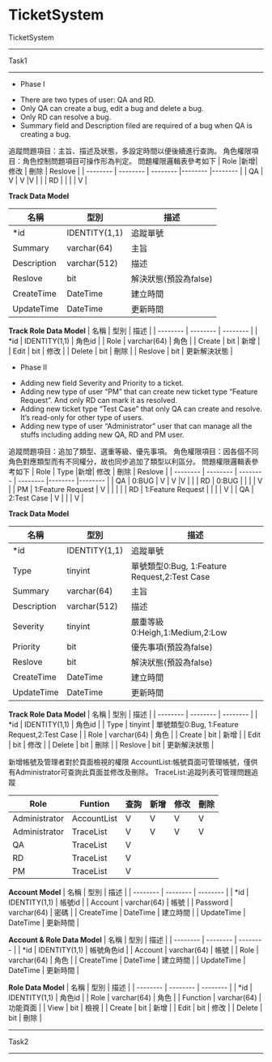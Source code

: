 # TicketSystem
TicketSystem

---

Task1

---
* Phase I

- There are two types of user: QA and RD.
- Only QA can create a bug, edit a bug and delete a bug.
- Only RD can resolve a bug.
- Summary field and Description filed are required of a bug when QA is creating a bug.


追蹤問題項目：主旨、描述及狀態，多設定時間以便後續進行查詢。
角色權限項目：角色控制問題項目可操作形為判定。
問題權限邏輯表參考如下
| Role |新增| 修改 | 刪除 | Reslove |
| -------- | -------- | -------- |-------- |-------- |
| QA     | V     | V     |V     |     |
| RD     |      |      |     |  V   |

**Track Data Model**

| 名稱 | 型別 | 描述 |
| -------- | -------- | -------- |
| *id     | IDENTITY(1,1)     | 追蹤單號     |
| Summary     | varchar(64)     | 主旨     |
| Description    | varchar(512)     | 描述     |
| Reslove     | bit     | 解決狀態(預設為false)     |
| CreateTime     | DateTime     | 建立時間     |
| UpdateTime     | DateTime     | 更新時間     |


**Track Role Data Model**
| 名稱 | 型別 | 描述 |
| -------- | -------- | -------- |
| *id     | IDENTITY(1,1)     | 角色id     |
| Role     | varchar(64)     | 角色     |
| Create     | bit     | 新增     |
| Edit     | bit     | 修改     |
| Delete     | bit     | 刪除     |
| Reslove     | bit     | 更新解決狀態     |


* Phase II
- Adding new field Severity and Priority to a ticket.
- Adding new type of user “PM” that can create new ticket type “Feature Request”. And only RD can mark it as resolved.
- Adding new ticket type “Test Case” that only QA can create and resolve. It’s read-only for other type of users.
- Adding new type of user “Administrator” user that can manage all the stuffs including adding new QA, RD and PM user.

追蹤問題項目：追加了類型、選重等級、優先事項。
角色權限項目：因各個不同角色對應類型而有不同權分，故也同步追加了類型以利區分。
問題權限邏輯表參考如下
| Role | Type |新增| 修改 | 刪除 | Reslove |
| -------- | -------- | -------- | -------- |-------- |-------- |
| QA     |  0:BUG   | V     | V     |V     |     |
| RD     |  0:BUG    |      |      |     |  V   |
| PM     |  1:Feature Request    |   V   |      |     |     |
| RD     |  1:Feature Request    |      |      |     |  V   |
| QA     | 2:Test Case     |   V   |      |     |  V   |


**Track Data Model**

| 名稱 | 型別 | 描述 |
| -------- | -------- | -------- |
| *id     | IDENTITY(1,1)     | 追蹤單號     |
| Type     |   tinyint   | 單號類型0:Bug, 1:Feature Request,2:Test Case    |
| Summary     | varchar(64)     | 主旨     |
| Description    | varchar(512)     | 描述     |
| Severity     | tinyint | 嚴重等級 0:Heigh,1:Medium,2:Low   |
| Priority    | bit     | 優先事項(預設為false)     |
| Reslove     | bit     | 解決狀態(預設為false)     |
| CreateTime     | DateTime     | 建立時間     |
| UpdateTime     | DateTime     | 更新時間     |

**Track Role Data Model**
| 名稱 | 型別 | 描述 |
| -------- | -------- | -------- |
| *id     | IDENTITY(1,1)     | 角色id     |
| Type     |   tinyint   | 單號類型0:Bug, 1:Feature Request,2:Test Case    |
| Role     | varchar(64)     | 角色     |
| Create     | bit     | 新增     |
| Edit     | bit     | 修改     |
| Delete     | bit     | 刪除     |
| Reslove     | bit     | 更新解決狀態     |

新增帳號及管理者對於頁面檢視的權限
AccountList:帳號頁面可管理帳號，僅供有Administrator可查詢此頁面並修改及刪除。
TraceList:追蹤列表可管理問題追蹤

| Role | Funtion | 查詢 | 新增 | 修改 | 刪除 |
| -------- | -------- | -------- | -------- |-------- |-------- |
| Administrator     |  AccountList    |    V  |  V    |  V   |  V   |
| Administrator     |  TraceList    |    V  |  V    |  V   |  V   |
| QA     |   TraceList   |   V   |      |     |     |
| RD     |   TraceList    |   V   |      |     |     |
| PM     |  TraceList     |   V   |      |     |     |


**Account Model**
| 名稱 | 型別 | 描述 |
| -------- | -------- | -------- |
| *id     | IDENTITY(1,1)     | 帳號id     |
| Account     | varchar(64)     | 帳號     |
| Password     | varchar(64)     | 密碼     |
| CreateTime     | DateTime     | 建立時間     |
| UpdateTime     | DateTime     | 更新時間     |

**Account & Role Data Model**
| 名稱 | 型別 | 描述 |
| -------- | -------- | -------- |
| *id     | IDENTITY(1,1)     | 帳號角色id     |
| Account     | varchar(64)     | 帳號     |
| Role     | varchar(64)     | 角色     |
| CreateTime     | DateTime     | 建立時間     |
| UpdateTime     | DateTime     | 更新時間     |

**Role Data Model**
| 名稱 | 型別 | 描述 |
| -------- | -------- | -------- |
| *id     | IDENTITY(1,1)     | 角色id     |
| Role     | varchar(64)     | 角色     |
| Function     |   varchar(64)  |   功能頁面  |
| View     | bit     | 檢視     |
| Create     | bit     | 新增     |
| Edit     | bit     | 修改     |
| Delete     | bit     | 刪除     |

---

Task2

---
